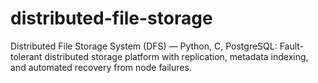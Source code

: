 # distributed-file-storage
Distributed File Storage System (DFS) — Python, C, PostgreSQL: Fault-tolerant distributed storage platform with replication, metadata indexing, and automated recovery from node failures.
